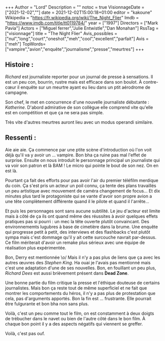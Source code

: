 +++
Author = "Lord"
Description = ""
notoc = true
VisionnageDate = ["2021-12-02",""]
date = 2021-12-02T15:00:18+01:00
editor = "kakoune"
Wikipedia = "https://fr.wikipedia.org/wiki/The_Night_Flier"
Imdb = "https://www.imdb.com/title/tt0119784/"
year = ["1997"]
Directors = ["Mark Pavia"]
Actors = ["Miguel ferrer","Julie Entwistle","Dan Monahan"]
RssTag = ["visionnage"]
title = "The Night Flier"
Avis_possibles = ["nul","long","court","oneshot","meh","cool","excellent","parfait"]
Avis = ["meh"] 
TopWords=["vampire","avion","enquête","journalisme","presse","meurtres"]
+++
## Histoire :
*Richard* est journaliste reporter pour un journal de presse à sensations.
Il est un peu con, bourrin, rustre mais est efficace dans son boulot.
À contre-cœur il enquête sur un meurtre ayant eu lieu dans un ptit aérodrome de campagne.

Son chef, le met en concurrence d'une nouvelle journaliste débutante : *Katherine*.
D'abord admirative de son collègue elle comprend vite qu'elle est en compétition et que ça ne sera pas simple.

Très vite d'autres meurtres auront lieu avec un modus operandi similaire.
 
## Ressenti :
Aie aie aie.
Ça commence par une ptite scène d'introduction où l'on voit déjà qu'il va y avoir un … vampire.
Bon bha ça ruine pas mal l'effet de surprise.
Ensuite on nous introduit le personnage principal un journaliste qui va voir son patron et là BAM !
Le micro qui pointe le bout de son nez.
On en est là.

Pourtant ça fait des efforts pour pas avoir l'air du premier téléfilm merdique du coin.
Ça s'est pris un acteur un poil connu, ça tente des plans travaillés un peu artistique avec mouvement de caméra changement de focus…
Et dix minutes plus tard le protagoniste qui se vante d'avoir son propre avion a une tête complètement différente quand il le pilote et quand il l'arrête…

Et puis les personnages sont sans aucune subtilité.
Le jeu d'acteur est limite mais à côté de ça ils ont quand même des réussites à avoir quelques effets pratiques pas si pourri : un mec la tête ouverte plutôt convaincant.
Des environnememts lugubres à base de cimetière dans la brume.
Une enquête qui progresse petit à petit, des interviews et des flashbacks c'est plutôt sympa mais c'est dommage qu'il y ait cette surcouche navrait par-dessus.
Ce film mériterait d'avoir un remake plus sérieux avec une équipe de réalisation plus expérimentée.

Bon, Derry est mentionnée \o/
Mais il n'y a pas plus de liens que ça avec les autres œuvres des *Stephen King*.
Ha ouai je l'avais pas mentionné mais c'est une adaptation d'une de ses nouvelles.
Bon, en fouillant un peu plus, *Richard Dees* est aussi brièvement présent dans **Dead Zone**.

Une bonne partie du film critique la presse et l'éthique douteuse de certains journalistes.
Mais bon ça reste tout de même superficiel et ne fait que montrer les comportements du héros, il n'y a pas plus de protestation que cela, pas d'arguments apportés.
Bon la fin est … frustrante.
Elle pourrait être fulgurante et bon bha non sans plus.

Voilà, c'est un peu comme tout le film, on est constamment à deux doigts de trébucher dans le navet ou bien de l'autre côté dans le bon film.
À chaque bon point il y a des aspects négatifs qui viennent se greffer.

Voilà, c'est pas ouf.
